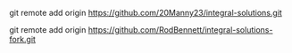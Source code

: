 git remote add origin https://github.com/20Manny23/integral-solutions.git

git remote add origin https://github.com/RodBennett/integral-solutions-fork.git

